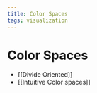 ```yaml
---
title: Color Spaces
tags: visualization
---
```


# Color Spaces
- [[Divide Oriented]]
- [[Intuitive Color spaces]]










